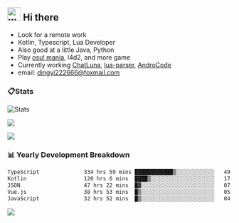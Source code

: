 ## <img alt="wave" src="https://raw.githubusercontent.com/MartinHeinz/MartinHeinz/master/wave.gif" width="30px"> Hi there

- Look for a remote work
- Kotlin, Typescript, Lua Developer
- Also good at a little Java, Python
- Play [osu! mania](https://osu.ppy.sh/users/29808669), l4d2, and more game
- Currently working [ChatLuna](https://github.com/ChatLunaLab), [lua-parser](https://github.com/dingyi222666/lua-parser), [AndroCode](https://github.com/dingyi222666/AndroCode)
- email: [dingyi222666@foxmail.com](mailto:dingyi222666@foxmail.com)

### 📋Stats

![Stats](https://github-readme-stats.vercel.app/api?username=dingyi222666&show_icons=true&icon_color=47A69E&title_color=47A69E&count_private=true)    

![](https://api.githubtrends.io/user/svg/dingyi222666/langs?time_range=one_year&include_private=True&loc_metric=changed&theme=classic)

![](http://github-profile-summary-cards.vercel.app/api/cards/productive-time?username=dingyi222666&theme=nord_dark&utcOffset=8)

### 📊 Yearly Development Breakdown

<!--START_SECTION:waka-->

```txt
TypeScript              334 hrs 59 mins ████████████▒░░░░░░░░░░░░   49.92 %
Kotlin                  120 hrs 6 mins  ████▒░░░░░░░░░░░░░░░░░░░░   17.90 %
JSON                    47 hrs 22 mins  █▓░░░░░░░░░░░░░░░░░░░░░░░   07.06 %
Vue.js                  38 hrs 53 mins  █▒░░░░░░░░░░░░░░░░░░░░░░░   05.80 %
JavaScript              32 hrs 52 mins  █▒░░░░░░░░░░░░░░░░░░░░░░░   04.90 %
```

<!--END_SECTION:waka-->

![](https://komarev.com/ghpvc/?username=dingyi222666)
